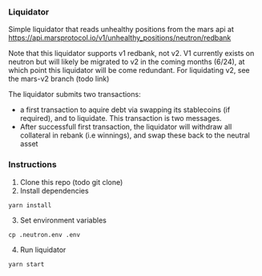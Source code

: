 ### Liquidator

Simple liquidator that reads unhealthy positions from the mars api at https://api.marsprotocol.io/v1/unhealthy_positions/neutron/redbank

Note that this liquidator supports v1 redbank, not v2. V1 currently exists on neutron but will likely be migrated to v2 in the coming months (6/24), at which point this liquidator will be come redundant. For liquidating v2, see the mars-v2 branch (todo link)

The liquidator submits two transactions:

- a first transaction to aquire debt via swapping its stablecoins (if required), and to liquidate. This transaction is two messages.
- After successfull first transaction, the liquidator will withdraw all collateral in rebank (i.e winnings), and swap these back to the neutral asset


### Instructions
1. Clone this repo (todo git clone)
2. Install dependencies
```
yarn install
```
3. Set environment variables
```
cp .neutron.env .env
```
4. Run liquidator
```
yarn start
```


